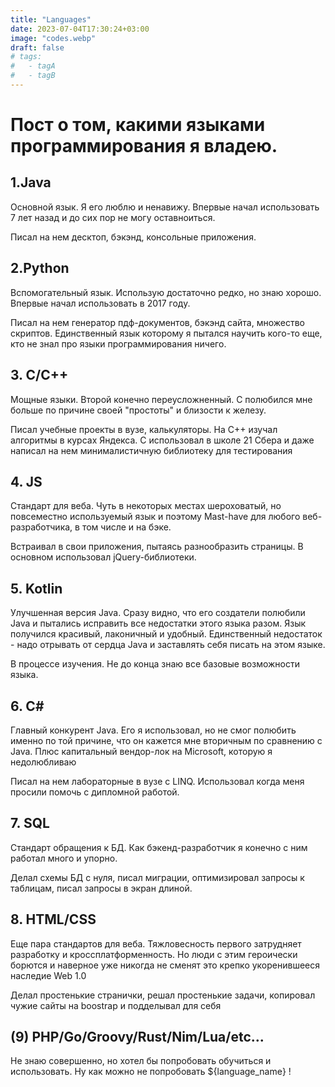 ```yaml
---
title: "Languages"
date: 2023-07-04T17:30:24+03:00
image: "codes.webp"
draft: false
# tags:
#   - tagA
#   - tagB
---
```


# Пост о том, какими языками программирования я владею.

## 1.Java

Основной язык. Я его люблю и ненавижу. Впервые начал использовать 7 лет назад и до сих пор не могу оставноиться.

Писал на нем десктоп, бэкэнд, консольные приложения.

## 2.Python

Вспомогательный язык. Использую достаточно редко, но знаю хорошо. Впервые начал использовать в 2017 году.

Писал на нем генератор пдф-документов, бэкэнд сайта, множество скриптов.
Единственный язык которому я пытался научить кого-то еще, кто не знал про языки программирования ничего.

## 3. C/C++

Мощные языки. Второй конечно переусложненный. С полюбился мне больше по причине своей "простоты" и близости к железу.

Писал учебные проекты в вузе, калькуляторы.
На С++ изучал алгоритмы в курсах Яндекса.
С использовал в школе 21 Сбера и даже написал на нем минималистичную библиотеку для тестирования

## 4. JS

Стандарт для веба. Чуть в некоторых местах шероховатый, но повсеместно используемый язык и поэтому Mast-have для любого веб-разработчика, в том числе и на бэке.

Встраивал в свои приложения, пытаясь разнообразить страницы. В основном использовал jQuery-библиотеки.


## 5. Kotlin

Улучшенная версия Java. Сразу видно, что его создатели полюбили Java и пытались исправить все недостатки этого языка разом.
Язык получился красивый, лаконичный и удобный. Единственный недостаток - надо отрывать от сердца Java и заставлять себя писать на этом языке. 

В процессе изучения. Не до конца знаю все базовые возможности языка.

## 6. C#

Главный конкурент Java. Его я использовал, но не смог полюбить именно по той причине, что он кажется мне вторичным по сравнению с Java.
Плюс капитальный вендор-лок на Microsoft, которую я недолюбливаю

Писал на нем лабораторные в вузе с LINQ. Использовал когда меня просили помочь с дипломной работой.


## 7. SQL
Стандарт обращения к БД. Как бэкенд-разработчик я конечно с ним работал много и упорно.

Делал схемы БД с нуля, писал миграции, оптимизировал запросы к таблицам, писал запросы в экран длиной.


## 8. HTML/CSS
Еще пара стандартов для веба. Тяжловесность первого затрудняет разработку и кроссплатформенность.
Но люди с этим героически борются и наверное уже никогда не сменят это крепко укоренившееся наследие Web 1.0


Делал простенькие странички, решал простенькие задачи, копировал чужие сайты на boostrap и подделывал для себя


## (9) PHP/Go/Groovy/Rust/Nim/Lua/etc...

Не знаю совершенно, но хотел бы попробовать обучиться и использовать. Ну как можно не попробовать ${language_name} !